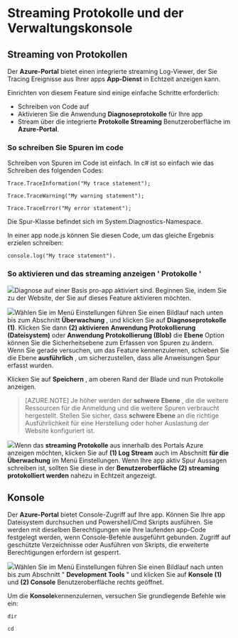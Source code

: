 <properties 
    pageTitle="Streaming Protokolle und Konsole" 
    description="Streaming Protokolle und Console (Übersicht)" 
    authors="btardif" 
    manager="wpickett" 
    editor="" 
    services="app-service\web" 
    documentationCenter=""/>

<tags 
    ms.service="app-service-web" 
    ms.workload="web" 
    ms.tgt_pltfrm="na" 
    ms.devlang="multiple" 
    ms.topic="article" 
    ms.date="10/12/2016" 
    ms.author="byvinyal"/>

# <a name="streaming-logs-and-the-console"></a>Streaming Protokolle und der Verwaltungskonsole

## <a name="streaming-logs"></a>Streaming von Protokollen

Der **Azure-Portal** bietet einen integrierte streaming Log-Viewer, der Sie Tracing Ereignisse aus Ihrer apps **App-Dienst** in Echtzeit anzeigen kann.  

Einrichten von diesem Feature sind einige einfache Schritte erforderlich:

- Schreiben von Code auf
- Aktivieren Sie die Anwendung **Diagnoseprotokolle** für Ihre app
- Stream über die integrierte **Protokolle Streaming** Benutzeroberfläche im **Azure-Portal**.

### <a name="how-to-write-traces-in-your-code"></a>So schreiben Sie Spuren im code ###

Schreiben von Spuren im Code ist einfach.  In c# ist so einfach wie das Schreiben des folgenden Codes:

`````````````````````````
Trace.TraceInformation("My trace statement");
`````````````````````````

`````````````````````````
Trace.TraceWarning("My warning statement");
`````````````````````````

`````````````````````````
Trace.TraceError("My error statement");
`````````````````````````

Die Spur-Klasse befindet sich im System.Diagnostics-Namespace.

In einer app node.js können Sie diesen Code, um das gleiche Ergebnis erzielen schreiben:

`````````````````````````
console.log("My trace statement").
`````````````````````````

### <a name="how-to-enable-and-view-the-streaming-logs"></a>So aktivieren und das streaming anzeigen ' Protokolle '
![][BrowseSitesScreenshot]Diagnose auf einer Basis pro-app aktiviert sind. Beginnen Sie, indem Sie zu der Website, der Sie auf dieses Feature aktivieren möchten.  
  
![][DiagnosticsLogs]Wählen Sie im Menü Einstellungen führen Sie einen Bildlauf nach unten bis zum Abschnitt **Überwachung** , und klicken Sie auf **Diagnoseprotokolle (1)**. Klicken Sie dann **(2) aktivieren** **Anwendung Protokollierung (Dateisystem)** oder **Anwendung Protokollierung (Blob)** die **Ebene** Option können Sie die Sicherheitsebene zum Erfassen von Spuren zu ändern. Wenn Sie gerade versuchen, um das Feature kennenzulernen, schieben Sie die Ebene **ausführlich** , um sicherzustellen, dass alle Anweisungen Spur erfasst wurden.

Klicken Sie auf **Speichern** , am oberen Rand der Blade und nun Protokolle anzeigen.

>[AZURE.NOTE] Je höher werden der **schwere Ebene** , die die weitere Ressourcen für die Anmeldung und die weitere Spuren verbraucht hergestellt. Stellen Sie sicher, dass **schwere Ebene** an die richtige Ausführlichkeit für eine Herstellung oder hoher Auslastung der Website konfiguriert ist. 

![][StreamingLogsScreenshot]Wenn das **streaming Protokolle** aus innerhalb des Portals Azure anzeigen möchten, klicken Sie auf **(1) Log Stream** auch im Abschnitt **für die Überwachung** im Menü Einstellungen. Wenn Ihre app aktiv Spur Aussagen schreiben ist, sollten Sie diese in der **Benutzeroberfläche (2) streaming protokolliert werden** nahezu in Echtzeit angezeigt.

## <a name="console"></a>Konsole
Der **Azure-Portal** bietet Console-Zugriff auf Ihre app. Können Sie Ihre app Dateisystem durchsuchen und Powershell/Cmd Skripts ausführen. Sie werden mit dieselben Berechtigungen wie Ihre laufenden app-Code festgelegt werden, wenn Console-Befehle ausgeführt gebunden. Zugriff auf geschützte Verzeichnisse oder Ausführen von Skripts, die erweiterte Berechtigungen erfordern ist gesperrt.  

![][ConsoleScreenshot]Wählen Sie im Menü Einstellungen führen Sie einen Bildlauf nach unten bis zum Abschnitt " **Development Tools** " und klicken Sie auf **Konsole (1)** und **(2) Console** Benutzeroberfläche rechts geöffnet.

Um die **Konsole**kennenzulernen, versuchen Sie grundlegende Befehle wie ein:

`````````````````````````
dir
`````````````````````````

`````````````````````````
cd
`````````````````````````

<!-- Images. -->
[DiagnosticsLogs]: ./media/web-sites-streaming-logs-and-console/diagnostic-logs.png
[BrowseSitesScreenshot]: ./media/web-sites-streaming-logs-and-console/browse-sites.png
[StreamingLogsScreenshot]: ./media/web-sites-streaming-logs-and-console/streaming-logs.png
[ConsoleScreenshot]: ./media/web-sites-streaming-logs-and-console/console.png
